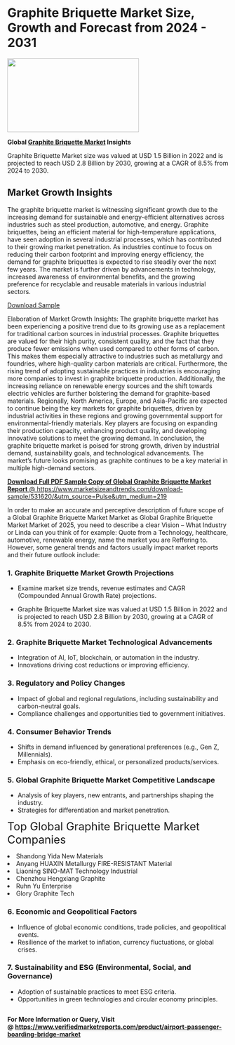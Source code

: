 <H1>Graphite Briquette Market Size, Growth and Forecast from 2024 - 2031</H1><img class="aligncenter size-medium wp-image-584254" src="https://thirdeyenews.in/wp-content/uploads/2024/09/Global-Market-Research-300x168.jpeg" alt="" width="300" height="168" /><p><strong>Global&nbsp;<a href="https://www.marketsizeandtrends.com/download-sample/531620/&amp;utm_source=Pulse&amp;utm_medium=219">Graphite Briquette Market</a> Insights</strong></p><p>Graphite Briquette Market size was valued at USD 1.5 Billion in 2022 and is projected to reach USD 2.8 Billion by 2030, growing at a CAGR of 8.5% from 2024 to 2030.</p><p><h2>Market Growth Insights</h2> <p>The graphite briquette market is witnessing significant growth due to the increasing demand for sustainable and energy-efficient alternatives across industries such as steel production, automotive, and energy. Graphite briquettes, being an efficient material for high-temperature applications, have seen adoption in several industrial processes, which has contributed to their growing market penetration. As industries continue to focus on reducing their carbon footprint and improving energy efficiency, the demand for graphite briquettes is expected to rise steadily over the next few years. The market is further driven by advancements in technology, increased awareness of environmental benefits, and the growing preference for recyclable and reusable materials in various industrial sectors.</p> <p><a href="#">Download Sample</a></p> <p>Elaboration of Market Growth Insights: The graphite briquette market has been experiencing a positive trend due to its growing use as a replacement for traditional carbon sources in industrial processes. Graphite briquettes are valued for their high purity, consistent quality, and the fact that they produce fewer emissions when used compared to other forms of carbon. This makes them especially attractive to industries such as metallurgy and foundries, where high-quality carbon materials are critical. Furthermore, the rising trend of adopting sustainable practices in industries is encouraging more companies to invest in graphite briquette production. Additionally, the increasing reliance on renewable energy sources and the shift towards electric vehicles are further bolstering the demand for graphite-based materials. Regionally, North America, Europe, and Asia-Pacific are expected to continue being the key markets for graphite briquettes, driven by industrial activities in these regions and growing governmental support for environmental-friendly materials. Key players are focusing on expanding their production capacity, enhancing product quality, and developing innovative solutions to meet the growing demand. In conclusion, the graphite briquette market is poised for strong growth, driven by industrial demand, sustainability goals, and technological advancements. The market’s future looks promising as graphite continues to be a key material in multiple high-demand sectors.</p> <p><a href="#"></p><p><span class=""><strong>Download Full PDF Sample Copy of Global Graphite Briquette Market Report</strong> @ <a href="https://www.marketsizeandtrends.com/download-sample/531620/&amp;utm_source=Pulse&amp;utm_medium=219" target="_blank">https://www.marketsizeandtrends.com/download-sample/531620/&amp;utm_source=Pulse&amp;utm_medium=219</a></span></p><p>In order to make an accurate and perceptive description of future scope of a Global&nbsp;Graphite Briquette Market Market as Global&nbsp;Graphite Briquette Market Market of 2025, you need to describe a clear Vision &ndash; What Industry or Linda can you think of for example: Quote from a Technology, healthcare, automotive, renewable energy, name the market you are Reffering to. However, some general trends and factors usually impact market reports and their future outlook include:</p><h3>1.&nbsp;<strong>Graphite Briquette Market Growth Projections</strong></h3><ul><li>Examine market size trends, revenue estimates and CAGR (Compounded Annual Growth Rate) projections.</li><li><p>Graphite Briquette Market size was valued at USD 1.5 Billion in 2022 and is projected to reach USD 2.8 Billion by 2030, growing at a CAGR of 8.5% from 2024 to 2030.</p></li></ul><h3>2.&nbsp;<strong>Graphite Briquette Market Technological Advancements</strong></h3><ul><li>Integration of AI, IoT, blockchain, or automation in the industry.</li><li>Innovations driving cost reductions or improving efficiency.</li></ul><h3>3.&nbsp;<strong>Regulatory and Policy Changes</strong></h3><ul><li>Impact of global and regional regulations, including sustainability and carbon-neutral goals.</li><li>Compliance challenges and opportunities tied to government initiatives.</li></ul><h3>4.&nbsp;<strong>Consumer Behavior Trends</strong></h3><ul><li>Shifts in demand influenced by generational preferences (e.g., Gen Z, Millennials).</li><li>Emphasis on eco-friendly, ethical, or personalized products/services.</li></ul><h3>5.&nbsp;<strong>Global Graphite Briquette Market Competitive Landscape</strong></h3><ul><li>Analysis of key players, new entrants, and partnerships shaping the industry.</li><li>Strategies for differentiation and market penetration.</li></ul><p data-pm-slice="1 1 []"><span style="color: inherit; font-family: inherit; font-size: 25px;">Top Global Graphite Briquette Market Companies</span></p><div class="" data-test-id=""><p><li>Shandong Yida New Materials</li><li> Anyang HUAXIN Metallurgy FIRE-RESISTANT Material</li><li> Liaoning SINO-MAT Technology Industrial</li><li> Chenzhou Hengxiang Graphite</li><li> Ruhn Yu Enterprise</li><li> Glory Graphite Tech</li></p></div><h3>6.&nbsp;<strong>Economic and Geopolitical Factors</strong></h3><ul><li>Influence of global economic conditions, trade policies, and geopolitical events.</li><li>Resilience of the market to inflation, currency fluctuations, or global crises.</li></ul><h3>7.&nbsp;<strong>Sustainability and ESG (Environmental, Social, and Governance)</strong></h3><ul><li>Adoption of sustainable practices to meet ESG criteria.</li><li>Opportunities in green technologies and circular economy principles.</li></ul><h2><strong style="font-size: 14px;">For More Information or Query, Visit @&nbsp;</strong><a style="background-color: #ffffff; font-size: 14px;" href="https://www.marketsizeandtrends.com/report/graphite-briquette-market/" target="_blank">https://www.verifiedmarketreports.com/product/airport-passenger-boarding-bridge-market</a></h2>
